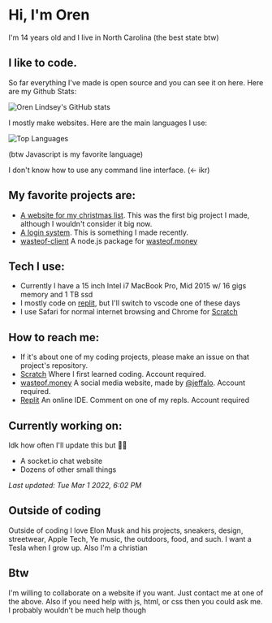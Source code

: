# Hi, I'm Oren
I'm 14 years old and I live in North Carolina (the best state btw)

## I like to code. 
So far everything I've made is open source and you can see it on here.
Here are my Github Stats:

![Oren Lindsey's GitHub stats](https://github-readme-stats.vercel.app/api?username=oren-lindsey&show_icons=true&count_private=true&title_color=bd2c00&icon_color=7DBBE6&text_color=211F1F&bg_color=90,f5f5f5,ffffff&border_color=e4e2e2)

I mostly make websites. Here are the main languages I use:

![Top Languages](https://github-readme-stats.vercel.app/api/top-langs/?username=oren-lindsey&hide=nix&title_color=bd2c00&icon_color=7DBBE6&text_color=211F1F&bg_color=90,f5f5f5,ffffff&border_color=e4e2e2&layout=compact)

(btw Javascript is my favorite language)

I don't know how to use any command line interface. (← ikr)

## My favorite projects are: 
- [A website for my christmas list](https://github.com/Oren-Lindsey/List-website). This was the first big project I made, although I wouldn't consider it big now.
- [A login system](https://github.com/Oren-Lindsey/login). This is something I made recently.
- [wasteof-client](https://github.com/Oren-Lindsey/wasteof-client) A node.js package for [wasteof.money](https://wasteof.money)

## Tech I use:
- Currently I have a 15 inch Intel i7 MacBook Pro, Mid 2015 w/ 16 gigs memory and 1 TB ssd
- I mostly code on [replit](https://replit.com), but I'll switch to vscode one of these days
- I use Safari for normal internet browsing and Chrome for [Scratch](https://scratch.mit.edu)

## How to reach me:
- If it's about one of my coding projects, please make an issue on that project's repository.
- [Scratch](https://scratch.mit.edu/users/scratchusername40) Where I first learned coding. Account required.
- [wasteof.money](https://wasteof.money) A social media website, made by [@jeffalo](https://github.com/jeffalo). Account required.
- [Replit](https://replit.com/@s40) An online IDE. Comment on one of my repls. Account required

## Currently working on:
Idk how often I'll update this but 🤷‍♂️
- A socket.io chat website
- Dozens of other small things

*Last updated: Tue Mar 1 2022, 6:02 PM*

## Outside of coding
Outside of coding I love Elon Musk and his projects, sneakers, design, streetwear, Apple Tech, Ye music, the outdoors, food, and such. I want a Tesla when I grow up. Also I'm a christian

## Btw
I'm willing to collaborate on a website if you want. Just contact me at one of the above. Also if you need help with js, html, or css then you could ask me. I probably wouldn't be much help though

